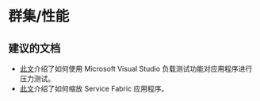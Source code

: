 <properties
    pageTitle="群集/性能"
    description="群集/性能"
    service="microsoft.servicefabric"
    resource="clusters"
    authors="aashu"
    displayOrder=""
    selfHelpType="generic"
    supportTopicIds="32449693"
    resourceTags=""
    productPesIds="15842"
    cloudEnvironments="public,BlackForest,Fairfax"
/>


# <a name="clusterperformance"></a>群集/性能

## <a name="recommended-documents"></a>**建议的文档**

+ [此文](https://azure.microsoft.com/documentation/articles/service-fabric-vso-load-test/)介绍了如何使用 Microsoft Visual Studio 负载测试功能对应用程序进行压力测试。 
+ [此文](https://azure.microsoft.com/documentation/articles/service-fabric-concepts-scalability/)介绍了如何缩放 Service Fabric 应用程序。 



<!--HONumber=Jan17_HO1-->


